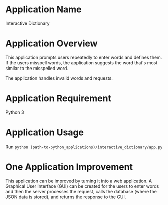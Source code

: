# Application Name

Interactive Dictionary

# Application Overview

This application prompts users repeatedly to enter words and defines them. If the users misspell words, the application suggests the word that's most similar to the misspelled word.

The application handles invalid words and requests.

# Application Requirement

Python 3

# Application Usage

Run `python (path-to-python_applications)/interactive_dictionary/app.py`

# One Application Improvement

This application can be improved by turning it into a web application. A Graphical User Interface (GUI) can be created for the users to enter words and then the server processes the request, calls the database (where the JSON data is stored), and returns the response to the GUI.
